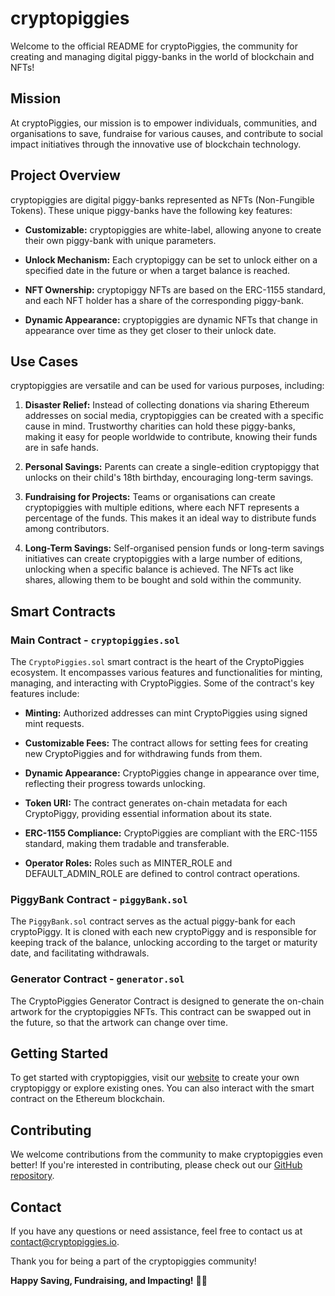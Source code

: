 # cryptopiggies

Welcome to the official README for cryptoPiggies, the community for creating and managing digital piggy-banks in the world of blockchain and NFTs!

## Mission

At cryptoPiggies, our mission is to empower individuals, communities, and organisations to save, fundraise for various causes, and contribute to social impact initiatives through the innovative use of blockchain technology.

## Project Overview

cryptopiggies are digital piggy-banks represented as NFTs (Non-Fungible Tokens). These unique piggy-banks have the following key features:

- **Customizable:** cryptopiggies are white-label, allowing anyone to create their own piggy-bank with unique parameters.

- **Unlock Mechanism:** Each cryptopiggy can be set to unlock either on a specified date in the future or when a target balance is reached.

- **NFT Ownership:** cryptopiggy NFTs are based on the ERC-1155 standard, and each NFT holder has a share of the corresponding piggy-bank.

- **Dynamic Appearance:** cryptopiggies are dynamic NFTs that change in appearance over time as they get closer to their unlock date.

## Use Cases

cryptopiggies are versatile and can be used for various purposes, including:

1. **Disaster Relief:** Instead of collecting donations via sharing Ethereum addresses on social media, cryptopiggies can be created with a specific cause in mind. Trustworthy charities can hold these piggy-banks, making it easy for people worldwide to contribute, knowing their funds are in safe hands.

2. **Personal Savings:** Parents can create a single-edition cryptopiggy that unlocks on their child's 18th birthday, encouraging long-term savings.

3. **Fundraising for Projects:** Teams or organisations can create cryptopiggies with multiple editions, where each NFT represents a percentage of the funds. This makes it an ideal way to distribute funds among contributors.

4. **Long-Term Savings:** Self-organised pension funds or long-term savings initiatives can create cryptopiggies with a large number of editions, unlocking when a specific balance is achieved. The NFTs act like shares, allowing them to be bought and sold within the community.

## Smart Contracts

### Main Contract - `cryptopiggies.sol`

The `CryptoPiggies.sol` smart contract is the heart of the CryptoPiggies ecosystem. It encompasses various features and functionalities for minting, managing, and interacting with CryptoPiggies. Some of the contract's key features include:

- **Minting:** Authorized addresses can mint CryptoPiggies using signed mint requests.

- **Customizable Fees:** The contract allows for setting fees for creating new CryptoPiggies and for withdrawing funds from them.

- **Dynamic Appearance:** CryptoPiggies change in appearance over time, reflecting their progress towards unlocking.

- **Token URI:** The contract generates on-chain metadata for each CryptoPiggy, providing essential information about its state.

- **ERC-1155 Compliance:** CryptoPiggies are compliant with the ERC-1155 standard, making them tradable and transferable.

- **Operator Roles:** Roles such as MINTER_ROLE and DEFAULT_ADMIN_ROLE are defined to control contract operations.

### PiggyBank Contract - `piggyBank.sol`

The `PiggyBank.sol` contract serves as the actual piggy-bank for each cryptoPiggy. It is cloned with each new cryptoPiggy and is responsible for keeping track of the balance, unlocking according to the target or maturity date, and facilitating withdrawals. 


### Generator Contract - `generator.sol`

The CryptoPiggies Generator Contract is designed to generate the on-chain artwork for the cryptopiggies NFTs. This contract can be swapped out in the future, so that the artwork can change over time. 

## Getting Started

To get started with cryptopiggies, visit our [website](https://cryptopiggies.io/) to create your own cryptopiggy or explore existing ones. You can also interact with the smart contract on the Ethereum blockchain.

## Contributing

We welcome contributions from the community to make cryptopiggies even better! If you're interested in contributing, please check out our [GitHub repository](https://github.com/qedric/piggies-contract).

## Contact

If you have any questions or need assistance, feel free to contact us at [contact@cryptopiggies.io](mailto:hello@cryptopiggies.io).

Thank you for being a part of the cryptopiggies community!

**Happy Saving, Fundraising, and Impacting!** 🐷🚀